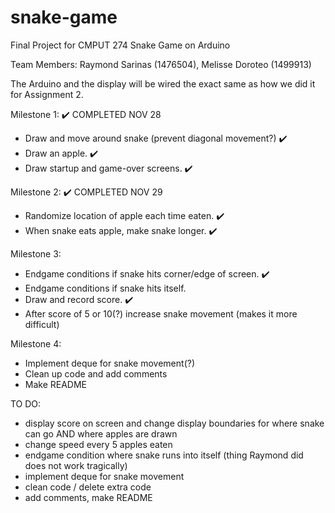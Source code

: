 # snake-game
Final Project for CMPUT 274
Snake Game on Arduino

Team Members: Raymond Sarinas (1476504), Melisse Doroteo (1499913)

The Arduino and the display will be wired the exact same as how we did it
for Assignment 2.

Milestone 1: ✔️ COMPLETED NOV 28
- Draw and move around snake (prevent diagonal movement?) ✔️
- Draw an apple. ✔️
- Draw startup and game-over screens. ✔️

Milestone 2: ✔️ COMPLETED NOV 29
- Randomize location of apple each time eaten. ✔️
- When snake eats apple, make snake longer. ✔️

Milestone 3:
- Endgame conditions if snake hits corner/edge of screen. ✔️
- Endgame conditions if snake hits itself.
- Draw and record score. ✔️
- After score of 5 or 10(?) increase snake movement (makes it more difficult)

Milestone 4:
- Implement deque for snake movement(?)
- Clean up code and add comments
- Make README

TO DO:
- display score on screen and change display boundaries for where snake can go AND
  where apples are drawn
- change speed every 5 apples eaten
- endgame condition where snake runs into itself (thing Raymond did does not work tragically)
- implement deque for snake movement
- clean code / delete extra code
- add comments, make README
